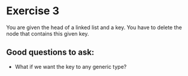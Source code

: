 # Exercise 3
You are given the head of a linked list and a key. You have to delete the node that contains this given key.

## Good questions to ask:
- What if we want the key to any generic type? 